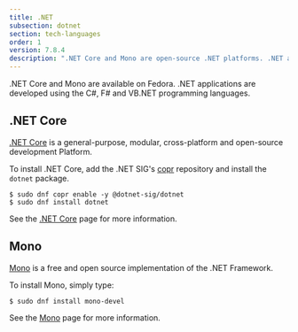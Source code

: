 ```yaml
---
title: .NET
subsection: dotnet
section: tech-languages
order: 1
version: 7.8.4
description: ".NET Core and Mono are open-source .NET platforms. .NET applications are developed using the C#, F# and VB.NET programming languages."
---
```


.NET Core and Mono are available on Fedora. .NET applications are developed using the C#, F# and VB.NET programming languages.

## .NET Core

[.NET Core](https://docs.microsoft.com/en-us/dotnet/core/) is a general-purpose, modular, cross-platform and open-source development Platform.

To install .NET Core, add the .NET SIG's [copr](http://developer.fedorainfracloud.org/deployment/copr/about.html) repository and install the `dotnet` package.

```
$ sudo dnf copr enable -y @dotnet-sig/dotnet
$ sudo dnf install dotnet
```

See the [.NET Core](dotnet.md) page for more information.

## Mono

[Mono](http://www.mono-project.com/) is a free and open source implementation of the .NET Framework.

To install Mono, simply type:

```
$ sudo dnf install mono-devel
```

See the [Mono](mono.md) page for more information.